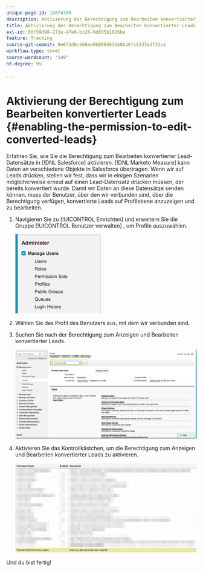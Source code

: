 ```yaml
---
unique-page-id: 18874700
description: Aktivierung der Berechtigung zum Bearbeiten konvertierter Leads - [!DNL Marketo Measure]
title: Aktivierung der Berechtigung zum Bearbeiten konvertierter Leads
exl-id: 00f59d98-272e-47e8-bc20-9d805b1826be
feature: Tracking
source-git-commit: 9e672d0c568ee0b889461bb8ba6fc6333edf31ce
workflow-type: tm+mt
source-wordcount: '149'
ht-degree: 9%

---
```


# Aktivierung der Berechtigung zum Bearbeiten konvertierter Leads {#enabling-the-permission-to-edit-converted-leads}

Erfahren Sie, wie Sie die Berechtigung zum Bearbeiten konvertierter Lead-Datensätze in [!DNL Salesforce] aktivieren. [!DNL Marketo Measure] kann Daten an verschiedene Objekte in Salesforce übertragen. Wenn wir auf Leads drücken, stellen wir fest, dass wir in einigen Szenarien möglicherweise erneut auf einen Lead-Datensatz drücken müssen, der bereits konvertiert wurde. Damit wir Daten an diese Datensätze senden können, muss der Benutzer, über den wir verbunden sind, über die Berechtigung verfügen, konvertierte Leads auf Profilebene anzuzeigen und zu bearbeiten.

1. Navigieren Sie zu [!UICONTROL Einrichten] und erweitern Sie die Gruppe [!UICONTROL Benutzer verwalten] , um Profile auszuwählen.

   ![](assets/1-2.png)

1. Wählen Sie das Profil des Benutzers aus, mit dem wir verbunden sind.

1. Suchen Sie nach der Berechtigung zum Anzeigen und Bearbeiten konvertierter Leads.

   ![](assets/2-1.png)

1. Aktivieren Sie das Kontrollkästchen, um die Berechtigung zum Anzeigen und Bearbeiten konvertierter Leads zu aktivieren.

   ![](assets/3-1.png)

Und du bist fertig!
